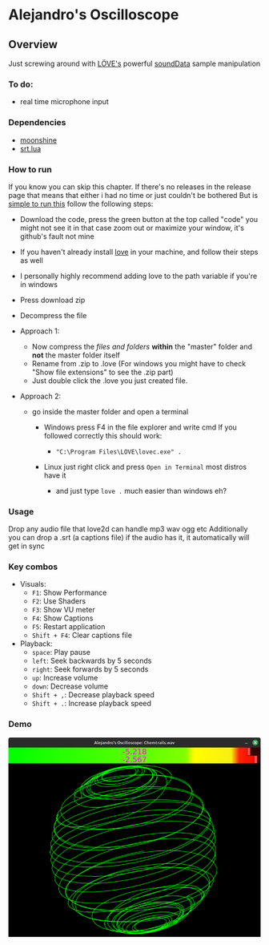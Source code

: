 # Alejandro's Oscilloscope

## Overview
Just screwing around with [LÖVE's](love2d.org) powerful [soundData](https://love2d.org/wiki/SoundData) sample manipulation

### To do:
- real time microphone input

### Dependencies
- [moonshine](https://github.com/vrld/moonshine)
- [srt.lua](https://github.com/alejandro-alzate/srt-lua)

### How to run
If you know you can skip this chapter.
If there's no releases in the release page that means that either i had no time or just couldn't be bothered
But is [simple to run this](https://love2d.org/wiki/Game_Distribution) follow the following steps:
- Download the code, press the green button at the top called "code" you might not see it in that case zoom out or maximize your window, it's github's fault not mine
- If you haven't already install [love](love2d.org) in your machine, and follow their steps as well
- I personally highly recommend adding love to the path variable if you're in windows
- Press download zip
- Decompress the file

- Approach 1:
	- Now compress the *files and folders* **within** the "master" folder and **not** the master folder itself
	- Rename from .zip to .love (For windows you might have to check "Show file extensions" to see the .zip part)
	- Just double click the .love you just created file.

- Approach 2:
	- go inside the master folder and open a terminal
		- Windows press F4 in the file explorer and write cmd
		If you followed correctly this should work:
			- `"C:\Program Files\LOVE\lovec.exe" .`

		- Linux just right click and press `Open in Terminal` most distros have it
			- and just type `love .` much easier than windows eh?

### Usage
Drop any audio file that love2d can handle mp3 wav ogg etc
Additionally you can drop a .srt (a captions file) if the audio has it,
it automatically will get in sync

### Key combos
- Visuals:
	- `F1`: Show Performance
	- `F2`: Use Shaders
	- `F3`: Show VU meter
	- `F4`: Show Captions
	- `F5`: Restart application
	- `Shift + F4`: Clear captions file
- Playback:
	- `space`:		Play pause
	- `left`:		Seek backwards by 5 seconds
	- `right`:		Seek forwards by 5 seconds
	- `up`:			Increase volume
	- `down`:		Decrease volume
	- `Shift + ,`:	Decrease playback speed
	- `Shift + .`:	Increase playback speed

### Demo
![](assets/chemtrails.png)

